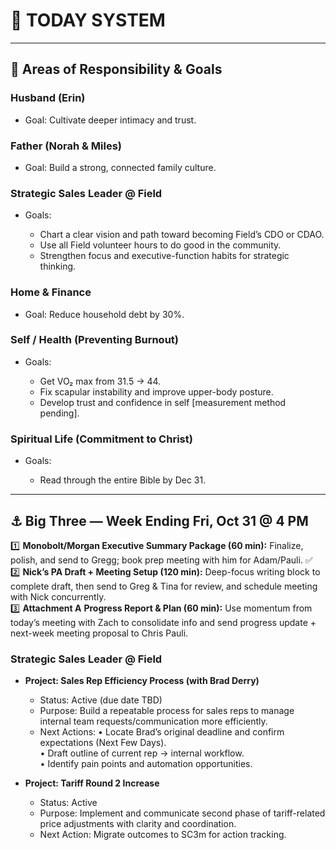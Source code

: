 # 🧭 TODAY SYSTEM


---

## 🧩 Areas of Responsibility \& Goals

### Husband (Erin)

* Goal: Cultivate deeper intimacy and trust.

### Father (Norah \& Miles)

* Goal: Build a strong, connected family culture.

### Strategic Sales Leader @ Field

* Goals:

  * Chart a clear vision and path toward becoming Field’s CDO or CDAO.
  * Use all Field volunteer hours to do good in the community.
  * Strengthen focus and executive-function habits for strategic thinking.

### Home \& Finance

* Goal: Reduce household debt by 30%.

### Self / Health (Preventing Burnout)

* Goals:

  * Get VO₂ max from 31.5 → 44.
  * Fix scapular instability and improve upper-body posture.
  * Develop trust and confidence in self \[measurement method pending].

### Spiritual Life (Commitment to Christ)

* Goals:

  * Read through the entire Bible by Dec 31.
	

---

## ⚓ Big Three — Week Ending Fri, Oct 31 @ 4 PM

1️⃣ **Monobolt/Morgan Executive Summary Package (60 min):** Finalize, polish, and send to Gregg; book prep meeting with him for Adam/Pauli. ✅  
2️⃣ **Nick’s PA Draft + Meeting Setup (120 min):** Deep-focus writing block to complete draft, then send to Greg \& Tina for review, and schedule meeting with Nick concurrently.  
3️⃣ **Attachment A** **Progress Report \& Plan (60 min):** Use momentum from today’s meeting with Zach to consolidate info and send progress update + next-week meeting proposal to Chris Pauli.

### Strategic Sales Leader @ Field

* **Project: Sales Rep Efficiency Process (with Brad Derry)**

  * Status: Active (due date TBD)
  * Purpose: Build a repeatable process for sales reps to manage internal team requests/communication more efficiently.
  * Next Actions:
    • Locate Brad’s original deadline and confirm expectations (Next Few Days).  
    • Draft outline of current rep → internal workflow.  
    • Identify pain points and automation opportunities.

* **Project: Tariff Round 2 Increase**
  * Status: Active
  * Purpose: Implement and communicate second phase of tariff-related price adjustments with clarity and coordination.
  * Next Action: Migrate outcomes to SC3m for action tracking.